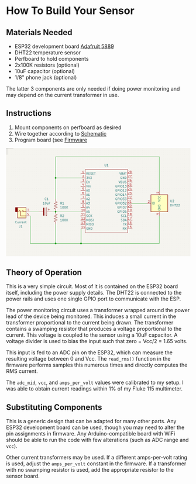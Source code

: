 # How To Build Your Sensor

## Materials Needed
* ESP32 development board [Adafruit 5889](https://www.adafruit.com/product/5889)
* DHT22 temperature sensor
* Perfboard to hold components
* 2x100K resistors (optional)
* 10uF capacitor (optional)
* 1/8" phone jack (optional)

The latter 3 components are only needed if doing power monitoring and may
depend on the current transformer in use.

## Instructions
1. Mount components on perfboard as desired
2. Wire together according to [Schematic](../media/schematic.pdf)
3. Program board (see [Firmware](../README.md)

![Schematic](../media/schematic.png)

## Theory of Operation
This is a very simple circuit.  Most of it is contained on the ESP32 board
itself, including the power supply details.  The DHT22 is connected to the
power rails and uses one single GPIO port to communicate with the ESP.

The power monitoring circuit uses a transformer wrapped around the
power lead of the device being monitored.  This induces a small
current in the transformer proportional to the current being drawn.
The transformer contains a swamping resistor that produces a voltage
proportional to the current.  This voltage is coupled to the sensor
using a 10uF capacitor.  A voltage divider is used to bias the input
such that zero = Vcc/2 = 1.65 volts.

This input is fed to an ADC pin on the ESP32, which can measure the resulting
voltage between 0 and Vcc.  The `read_rms()` function in the firmware
performs samples this numerous times and directly computes the RMS current.

The `adc_mid`, `vcc`, and `amps_per_volt` values were calibrated to my
setup.  I was able to obtain current readings within 1% of my Fluke
115 multimeter.

## Substituting Components

This is a generic design that can be adapted for many other parts.
Any ESP32 development board can be used, though you may need to alter
the pin assignments in firmware.  Any Arduino-compatible board with
WiFi should be able to run the code with few alterations (such as ADC
range and `vcc`).

Other current transformers may be used.  If a different amps-per-volt
rating is used, adjust the `amps_per_volt` constant in the firmware.
If a transformer with no swamping resistor is used, add the
appropriate resistor to the sensor board.
